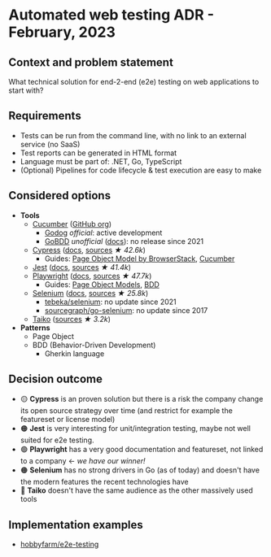 # Automated web testing ADR - February, 2023

## Context and problem statement

What technical solution for end-2-end (e2e) testing on web applications to start with?

## Requirements

* Tests can be run from the command line, with no link to an external service (no SaaS)
* Test reports can be generated in HTML format
* Language must be part of: .NET, Go, TypeScript
* (Optional) Pipelines for code lifecycle & test execution are easy to make

## Considered options

* **Tools**
  * [Cucumber](https://cucumber.io/) ([GitHub org](https://github.com/cucumber))
    * [Godog](https://github.com/cucumber/godog) _official_: active development
    * [GoBDD](https://github.com/go-bdd/gobdd) _unofficial_ ([docs](https://go-bdd.github.io/gobdd/)): no release since 2021
  * [Cypress](https://www.cypress.io/) ([docs](https://docs.cypress.io/), [sources](https://github.com/cypress-io/cypress) _★ 42.6k_)
    * Guides: [Page Object Model by BrowserStack](https://www.browserstack.com/guide/cypress-page-object-model), [Cucumber](https://testersdock.com/cypress-cucumber-bdd/)
  * [Jest](https://jestjs.io/) ([docs](https://jestjs.io/docs/getting-started), [sources](https://github.com/facebook/jest) _★ 41.4k_)
  * [Playwright](https://playwright.dev/) ([docs](https://playwright.dev/docs/intro), [sources](https://github.com/microsoft/playwright) _★ 47.7k_)
    * Guides: [Page Object Models](https://playwright.dev/docs/pom), [BDD](https://dev.to/jankaritech/behavior-driven-development-bdd-using-playwright-n1o)
  * [Selenium](https://www.selenium.dev/) ([docs](https://www.selenium.dev/documentation/), [sources](https://github.com/SeleniumHQ/selenium) _★ 25.8k_)
    * [tebeka/selenium](https://github.com/tebeka/selenium): no update since 2021
    * [sourcegraph/go-selenium](https://github.com/sourcegraph/go-selenium): no update since 2017
  * [Taiko](https://taiko.dev/) ([sources](https://github.com/getgauge/taiko) _★ 3.2k_)
* **Patterns**
  * Page Object
  * BDD (Behavior-Driven Development)
    * Gherkin language

## Decision outcome

* 🟡 **Cypress** is an proven solution but there is a risk the company change its open source strategy over time (and restrict for example the featureset or license model)
* 🟠 **Jest** is very interesting for unit/integration testing, maybe not well suited for e2e testing.
* 🟢 **Playwright** has a very good documentation and featureset, not linked to a company ← _we have our winner!_
* 🟠 **Selenium** has no strong drivers in Go (as of today) and doesn't have the modern features the recent technologies have
* 🔴 **Taiko** doesn't have the same audience as the other massively used tools

## Implementation examples

* [hobbyfarm/e2e-testing](https://github.com/hobbyfarm/e2e-testing)
